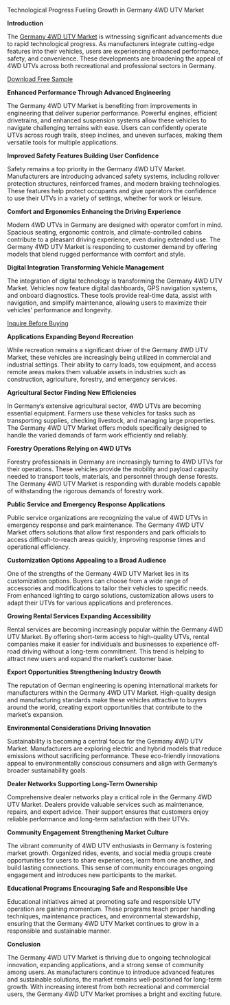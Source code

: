 Technological Progress Fueling Growth in Germany 4WD UTV Market

**Introduction**

The [Germany 4WD UTV Market](https://www.nextmsc.com/report/germany-4wd-utv-market-at3239)  is witnessing significant advancements due to rapid technological progress. As manufacturers integrate cutting-edge features into their vehicles, users are experiencing enhanced performance, safety, and convenience. These developments are broadening the appeal of 4WD UTVs across both recreational and professional sectors in Germany.

[Download Free Sample](https://www.nextmsc.com/germany-4wd-utv-market-at3239/request-sample)

**Enhanced Performance Through Advanced Engineering**

The Germany 4WD UTV Market is benefiting from improvements in engineering that deliver superior performance. Powerful engines, efficient drivetrains, and enhanced suspension systems allow these vehicles to navigate challenging terrains with ease. Users can confidently operate UTVs across rough trails, steep inclines, and uneven surfaces, making them versatile tools for multiple applications.

**Improved Safety Features Building User Confidence**

Safety remains a top priority in the Germany 4WD UTV Market. Manufacturers are introducing advanced safety systems, including rollover protection structures, reinforced frames, and modern braking technologies. These features help protect occupants and give operators the confidence to use their UTVs in a variety of settings, whether for work or leisure.

**Comfort and Ergonomics Enhancing the Driving Experience**

Modern 4WD UTVs in Germany are designed with operator comfort in mind. Spacious seating, ergonomic controls, and climate-controlled cabins contribute to a pleasant driving experience, even during extended use. The Germany 4WD UTV Market is responding to customer demand by offering models that blend rugged performance with comfort and style.

**Digital Integration Transforming Vehicle Management**

The integration of digital technology is transforming the Germany 4WD UTV Market. Vehicles now feature digital dashboards, GPS navigation systems, and onboard diagnostics. These tools provide real-time data, assist with navigation, and simplify maintenance, allowing users to maximize their vehicles' performance and longevity.

[Inquire Before Buying](https://www.nextmsc.com/germany-4wd-utv-market-at3239/inquire-before-buying)

**Applications Expanding Beyond Recreation**

While recreation remains a significant driver of the Germany 4WD UTV Market, these vehicles are increasingly being utilized in commercial and industrial settings. Their ability to carry loads, tow equipment, and access remote areas makes them valuable assets in industries such as construction, agriculture, forestry, and emergency services.

**Agricultural Sector Finding New Efficiencies**

In Germany’s extensive agricultural sector, 4WD UTVs are becoming essential equipment. Farmers use these vehicles for tasks such as transporting supplies, checking livestock, and managing large properties. The Germany 4WD UTV Market offers models specifically designed to handle the varied demands of farm work efficiently and reliably.

**Forestry Operations Relying on 4WD UTVs**

Forestry professionals in Germany are increasingly turning to 4WD UTVs for their operations. These vehicles provide the mobility and payload capacity needed to transport tools, materials, and personnel through dense forests. The Germany 4WD UTV Market is responding with durable models capable of withstanding the rigorous demands of forestry work.

**Public Service and Emergency Response Applications**

Public service organizations are recognizing the value of 4WD UTVs in emergency response and park maintenance. The Germany 4WD UTV Market offers solutions that allow first responders and park officials to access difficult-to-reach areas quickly, improving response times and operational efficiency.

**Customization Options Appealing to a Broad Audience**

One of the strengths of the Germany 4WD UTV Market lies in its customization options. Buyers can choose from a wide range of accessories and modifications to tailor their vehicles to specific needs. From enhanced lighting to cargo solutions, customization allows users to adapt their UTVs for various applications and preferences.

**Growing Rental Services Expanding Accessibility**

Rental services are becoming increasingly popular within the Germany 4WD UTV Market. By offering short-term access to high-quality UTVs, rental companies make it easier for individuals and businesses to experience off-road driving without a long-term commitment. This trend is helping to attract new users and expand the market’s customer base.

**Export Opportunities Strengthening Industry Growth**

The reputation of German engineering is opening international markets for manufacturers within the Germany 4WD UTV Market. High-quality design and manufacturing standards make these vehicles attractive to buyers around the world, creating export opportunities that contribute to the market’s expansion.

**Environmental Considerations Driving Innovation**

Sustainability is becoming a central focus for the Germany 4WD UTV Market. Manufacturers are exploring electric and hybrid models that reduce emissions without sacrificing performance. These eco-friendly innovations appeal to environmentally conscious consumers and align with Germany’s broader sustainability goals.

**Dealer Networks Supporting Long-Term Ownership**

Comprehensive dealer networks play a critical role in the Germany 4WD UTV Market. Dealers provide valuable services such as maintenance, repairs, and expert advice. Their support ensures that customers enjoy reliable performance and long-term satisfaction with their UTVs.

**Community Engagement Strengthening Market Culture**

The vibrant community of 4WD UTV enthusiasts in Germany is fostering market growth. Organized rides, events, and social media groups create opportunities for users to share experiences, learn from one another, and build lasting connections. This sense of community encourages ongoing engagement and introduces new participants to the market.

**Educational Programs Encouraging Safe and Responsible Use**

Educational initiatives aimed at promoting safe and responsible UTV operation are gaining momentum. These programs teach proper handling techniques, maintenance practices, and environmental stewardship, ensuring that the Germany 4WD UTV Market continues to grow in a responsible and sustainable manner.

**Conclusion**

The Germany 4WD UTV Market is thriving due to ongoing technological innovation, expanding applications, and a strong sense of community among users. As manufacturers continue to introduce advanced features and sustainable solutions, the market remains well-positioned for long-term growth. With increasing interest from both recreational and commercial users, the Germany 4WD UTV Market promises a bright and exciting future.
